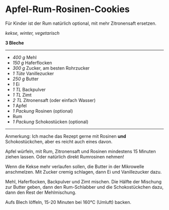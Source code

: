 # Apfel-Rum-Rosinen-Cookies

Für Kinder ist der Rum natürlich optional, mit mehr Zitronensaft ersetzen.

*kekse, winter, vegetarisch*

**3 Bleche**

---

- *400 g* Mehl
- *150 g* Haferflocken
- *300 g* Zucker, am besten Rohrzucker
- *1 Tüte* Vanillezucker
- *250 g* Butter
- *1* Ei
- *1 TL* Backpulver
- *1 TL* Zimt
- *2 TL* Zitronensaft (oder einfach Wasser)
- *1* Apfel
- *1 Packung* Rosinen (optional)
- Rum
- *1 Packung* Schokostücken (optional)

---

Anmerkung: Ich mache das Rezept gerne mit Rosinen **und** Schokostückchen, aber es reicht auch eines davon.

Apfel würfeln, mit Rum, Zitronensaft und Rosinen mindestens 15 Minuten ziehen lassen. Oder natürlich direkt Rumrosinen
nehmen!

Wenn die Kekse mehr verlaufen sollen, die Butter in der Mikrowelle anschmelzen. Mit Zucker cremig schlagen, dann Ei und
Vanillezucker dazu.

Mehl, Haferflocken, Backpulver und Zimt mischen. Die Hälfte der Mischung zur Butter geben, dann den Rum-Schlabber und
die Schokostückchen dazu, dann den Rest der Mehlmischung.

Aufs Blech löffeln, 15-20 Minuten bei 160°C (Umluft) backen.
